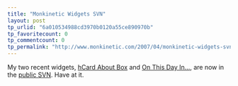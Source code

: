 ```yaml
---
title: "Monkinetic Widgets SVN"
layout: post
tp_urlid: "6a010534988cd3970b0120a55ce890970b"
tp_favoritecount: 0
tp_commentcount: 0
tp_permalink: "http://www.monkinetic.com/2007/04/monkinetic-widgets-svn.html"
---
```

My two recent widgets, [hCard About Box](http://redmonk.net/archives/2007/04/18/wordpress-widget-hcard-about-box/) and [On This Day In...](http://redmonk.net/archives/2007/04/24/wordpress-widget-on-this-day-in/), are now in the [public SVN](http://redmonk.net/svn/monkinetic_widgets). Have at it.
